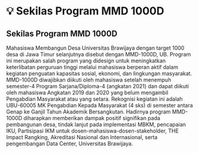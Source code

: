 # 💡 Sekilas Program MMD 1000D

## Sekilas Program MMD 1000D

Mahasiswa Membangun Desa Universitas Brawijaya dengan target 1000 desa di Jawa Timur selanjutnya disebut dengan MMD-1000D, UB. Program ini merupakan salah program yang didesign untuk meningkatkan keterlibatan perguruan tinggi melalui mahasiswa berperan aktif dalam kegiatan penguatan kapasitas sosial, ekonomi, dan lingkungan masyarakat. MMD-1000D diwajibkan diikuti oleh mahasiswa setelah menempuh semester-4 Program Sarjana/Diploma-4 (angkatan 2021) dan dapat diikuti oleh mahasiswa Angkatan 2019 dan 2020 yang belum mengambil Pengabdian Masyarakat atau yang setara. Rekognisi kegiatan ini adalah UBU-60005 MK Pengabdian Kepada Masyarakat (4 sks) di semester antara Genap ke Ganjil Tahun Akademik Bersangkutan. Hadirnya program MMD-1000D diharapkan memberikan dampak positif signifikan pada pembangunan desa, tindak lanjut pada implementasi MBKM, pencapaian IKU, Partisipasi IKM untuk dosen-mahasiswa-dosen-stakeholder, THE Impact Rangking, Akreditasi Nasional dan Internasional, serta pengembangan Data Center, Universitas Brawijaya.
